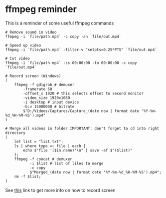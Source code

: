 # ffmpeg reminder

This is a reminder of some useful ffmpeg commands

```nu
# Remove sound in video
ffmpeg -i `file/path.mp4` -c copy -an `file/out.mp4`

# Speed up video
ffmpeg -i `file/path.mp4` -filter:v "setpts=0.25*PTS" `file/out.mp4`

# Cut video
ffmpeg -i `file/path.mp4` -ss 00:00:00 -to 00:00:00 -c copy `file/out.mp4`

# Record screen (Windows)
(
    ffmpeg -f gdigrab # demuxer
        -framerate 60
        -offset_x 1920 # this selects offset to second monitor
        -video_size 1920x1080
        -i desktop # input device
        -b:v 15000000 # bitrate
        $"D:/Videos/Captures/Capture_(date now | format date '%Y-%m-%d_%H-%M-%S').mp4"
)

# Merge all videos in folder IMPORTANT: don't forget to cd into right directory
(
    let list = "list.txt";
    ls | where type =~ file | each {
        echo $"file '($in.name)'\n" | save -af $"($list)"
    };
    ffmpeg -f concat # demuxer
           -i $list # list of liles to merge
           -c copy
           $"Merged_(date now | format date '%Y-%m-%d_%H-%M-%S').mp4";
    rm -f $list;
)
```

See [this](https://trac.ffmpeg.org/wiki/Capture/Desktop) link to get more info on how to record screen
